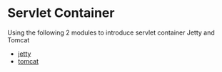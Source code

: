 # Servlet Container
Using the following 2 modules to introduce servlet container Jetty and Tomcat
- [jetty](https://github.com/rsun07/Java_Web/tree/master/servlet-container/jetty/README.md) 
- [tomcat](https://github.com/rsun07/Java_Web/tree/master/servlet-container/tomcat/README.md) 
